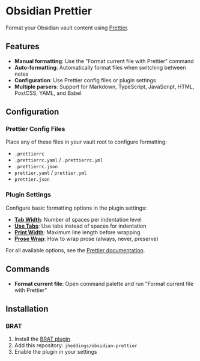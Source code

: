 # Obsidian Prettier

Format your Obsidian vault content using [Prettier](https://prettier.io).

## Features

- **Manual formatting**: Use the "Format current file with Prettier" command
- **Auto-formatting**: Automatically format files when switching between notes
- **Configuration**: Use Prettier config files or plugin settings
- **Multiple parsers**: Support for Markdown, TypeScript, JavaScript, HTML, PostCSS, YAML, and Babel

## Configuration

### Prettier Config Files

Place any of these files in your vault root to configure formatting:

- `.prettierrc`
- `.prettierrc.yaml` / `.prettierrc.yml`
- `.prettierrc.json`
- `prettier.yaml` / `prettier.yml`
- `prettier.json`

### Plugin Settings

Configure basic formatting options in the plugin settings:

- **[Tab Width](https://prettier.io/docs/en/options.html#tab-width)**: Number of spaces per indentation level
- **[Use Tabs](https://prettier.io/docs/en/options.html#tabs)**: Use tabs instead of spaces for indentation
- **[Print Width](https://prettier.io/docs/en/options.html#print-width)**: Maximum line length before wrapping
- **[Prose Wrap](https://prettier.io/docs/en/options.html#prose-wrap)**: How to wrap prose (always, never, preserve)

For all available options, see the [Prettier documentation](https://prettier.io/docs/en/options.html).

## Commands

- **Format current file**: Open command palette and run "Format current file with Prettier"

## Installation

### BRAT

1. Install the [BRAT plugin](https://github.com/TfTHacker/obsidian42-brat)
2. Add this repository: `jheddings/obsidian-prettier`
3. Enable the plugin in your settings

